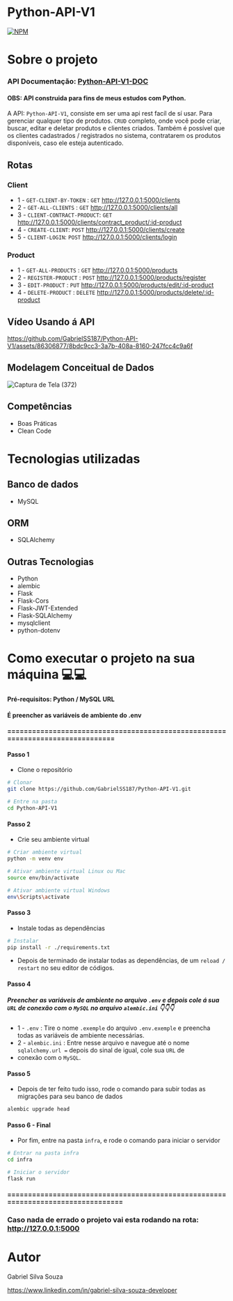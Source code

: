 # Python-API-V1
[![NPM](https://img.shields.io/npm/l/react)](https://github.com/GabrielSS187Python-API-V1/blob/main/LICENSE) 

# Sobre o projeto

### API Documentação: [Python-API-V1-DOC](https://documenter.getpostman.com/view/18692384/2s93eeRpud)

#### OBS: API construida para fins de meus estudos com Python.

A API: ``Python-API-V1``, consiste em ser uma api rest facíl de sí usar. Para gerenciar qualquer tipo de produtos.
``CRUD`` completo, onde você pode criar, buscar, editar e deletar produtos e clientes criados. Também é possível
que os clientes cadastrados / registrados no sistema, contratarem os produtos disponíveis, caso ele esteja autenticado.

## Rotas

### Client
- 1 - ``GET-CLIENT-BY-TOKEN`` : ``GET`` http://127.0.0.1:5000/clients
- 2 - ``GET-ALL-CLIENTS`` : ``GET`` http://127.0.0.1:5000/clients/all
- 3 - ``CLIENT-CONTRACT-PRODUCT``: ``GET`` http://127.0.0.1:5000/clients/contract_product/:id-product
- 4 - ``CREATE-CLIENT``: ``POST`` http://127.0.0.1:5000/clients/create
- 5 - ``CLIENT-LOGIN``: ``POST`` http://127.0.0.1:5000/clients/login

### Product
- 1 - ``GET-ALL-PRODUCTS`` : ``GET`` http://127.0.0.1:5000/products
- 2 - ``REGISTER-PRODUCT`` : ``POST`` http://127.0.0.1:5000/products/register
- 3 - ``EDIT-PRODUCT`` : ``PUT`` http://127.0.0.1:5000/products/edit/:id-product
- 4 - ``DELETE-PRODUCT`` : ``DELETE`` http://127.0.0.1:5000/products/delete/:id-product

## Vídeo Usando á API
https://github.com/GabrielSS187/Python-API-V1/assets/86306877/8bdc9cc3-3a7b-408a-8160-247fcc4c9a6f

## Modelagem Conceitual de Dados
![Captura de Tela (372)](https://github.com/GabrielSS187/Python-API-V1/assets/86306877/b15b3bf6-90e3-494a-bcb8-16d79e9f1c8c)

## Competências
- Boas Práticas
- Clean Code

# Tecnologias utilizadas

## Banco de dados
- MySQL

## ORM
- SQLAlchemy

## Outras Tecnologias
- Python
- alembic
- Flask
- Flask-Cors
- Flask-JWT-Extended
- Flask-SQLAlchemy
- mysqlclient
- python-dotenv

# Como executar o projeto na sua máquina 💻💻

#### Pré-requisitos: Python / MySQL URL
#### É preencher as variáveis de ambiente do .env

#### ===============================================================================

#### Passo 1
- Clone o repositório
```bash
# Clonar
git clone https://github.com/GabrielSS187/Python-API-V1.git

# Entre na pasta 
cd Python-API-V1
```

#### Passo 2
- Crie seu ambiente virtual
``` bash
# Criar ambiente virtual
python -m venv env

# Ativar ambiente virtual Linux ou Mac
source env/bin/activate

# Ativar ambiente virtual Windows
env\Scripts\activate
```

#### Passo 3
- Instale todas as dependências
```bash
# Instalar
pip install -r ./requirements.txt
```
- Depois de terminado de instalar todas as dependências, de um `reload / restart` no seu editor de códigos.

#### Passo 4
##### Preencher as variáveis de ambiente no arquivo `.env` e depois cole á sua `URL` de conexão com o `MySQL` no arquivo `alembic.ini` 👇👇👇
-  1 - `.env` : Tire o nome `.exemple` do arquivo `.env.exemple` e preencha todas as variáveis de ambiente necessárias.
-  2 - `alembic.ini` : Entre nesse arquivo e navegue até o nome `sqlalchemy.url =` depois do sinal de igual, cole sua `URL` de
-  conexão com o `MySQL`.

#### Passo 5
- Depois de ter feito tudo isso, rode o comando para subir todas as migrações para seu banco de dados
```bash
alembic upgrade head
```

#### Passo 6 - Final
- Por fim, entre na pasta `infra`, e rode o comando para iniciar o servidor
```bash
# Entrar na pasta infra
cd infra

# Iniciar o servidor
flask run
```
#### =================================================================================

### Caso nada de errado o projeto vai esta rodando na rota: http://127.0.0.1:5000

# Autor

Gabriel Silva Souza

https://www.linkedin.com/in/gabriel-silva-souza-developer

